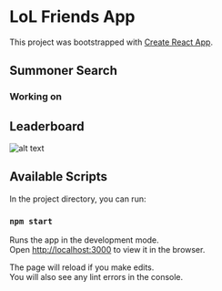 # LoL Friends App

This project was bootstrapped with [Create React App](https://github.com/facebook/create-react-app).

## Summoner Search

### Working on

## Leaderboard

![alt text](https://ibb.co/KKqhs2y)

## Available Scripts

In the project directory, you can run:

### `npm start`

Runs the app in the development mode.\
Open [http://localhost:3000](http://localhost:3000) to view it in the browser.

The page will reload if you make edits.\
You will also see any lint errors in the console.
